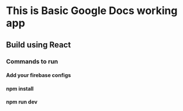 <h1>This is Basic Google Docs working app</h1>

<h2>Build using React</h2>

<h3>Commands to run</h3>
<h4>Add your firebase configs</h4>
<h4>npm install</h4>
<h4>npm run dev</h4>
